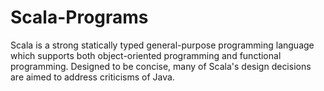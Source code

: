 # Scala-Programs
Scala is a strong statically typed general-purpose programming language which supports both object-oriented programming and functional programming. Designed to be concise, many of Scala's design decisions are aimed to address criticisms of Java.
